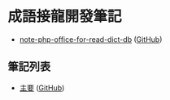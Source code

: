 
# 成語接龍開發筆記

* [note-php-office-for-read-dict-db](https://samwhelp.github.io/note-php-office-for-read-dict-db/) ([GitHub](https://github.com/samwhelp/note-php-office-for-read-dict-db))


## 筆記列表

* [主要](https://samwhelp.github.io/note-php-office-for-read-dict-db/main/#/) ([GitHub](https://github.com/samwhelp/note-php-office-for-read-dict-db/tree/gh-pages/main))
